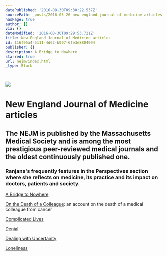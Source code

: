 ```yaml
---
datePublished: '2016-08-30T09:30:22.537Z'
sourcePath: _posts/2016-05-26-new-england-journal-of-medicine-articles.md
hasPage: true
author: []
via: {}
dateModified: '2016-08-30T09:29:53.721Z'
title: New England Journal of Medicine articles
id: 116f95a4-5111-4d62-b097-6fe3e8804094
publisher: {}
description: A Bridge to Nowhere
starred: true
url: nejm/index.html
_type: Blurb

---
```

![](https://the-grid-user-content.s3-us-west-2.amazonaws.com/570ef618-a5ad-4524-bf0b-2d48a78038be.png)

# **New England Journal of Medicine articles**

## The NEJM is published by the Massachusetts Medical Society and is among the most prestigious peer-reviewed medical journals and the oldest continuously published one.

### Ranjana's frequently features in the Perspectives section where she reflects on medicine, its practice and its impact on doctors, patients and society.

[A Bridge to Nowhere][0]

[On the Death of a Colleague][1]: an account on the death of a medical colleague from cancer

[Complicated Lives][2]

[Denial][3]

[Dealing with Uncertainty][4]

[Loneliness][5]

[0]: https://drive.google.com/file/d/0BxOSd6jlyjxzUmlQek9CaUxUeFk/view?usp=sharing
[1]: https://drive.google.com/file/d/0BxOSd6jlyjxzWDZHNlNBZXIzV00/view?usp=sharing
[2]: https://drive.google.com/file/d/0BxOSd6jlyjxzbkI2emd2SVJabjA/view?usp=sharing "Complicated Lives"
[3]: https://drive.google.com/file/d/0BxOSd6jlyjxzUE14MVNJdWxKVkk/view?usp=sharing "Denial"
[4]: https://drive.google.com/file/d/0BxOSd6jlyjxzNjlEeG1WQ0stTVU/view?usp=sharing "Dealing with Uncertainty"
[5]: https://drive.google.com/file/d/0BxOSd6jlyjxzbHRjQ0tiQXEzaXM/view?usp=sharing "Loneliness"